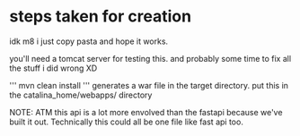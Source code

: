 # steps taken for creation

idk m8 i just copy pasta and hope it works.

you'll need a tomcat server for testing this. and probably some time to fix all the stuff i did wrong XD

'''
mvn clean install
'''
 generates a war file in the target directory. put this in the catalina_home/webapps/ directory


NOTE: ATM this api is a lot more envolved than the fastapi because we've built it out. Technically this could all be one file like fast api too.
